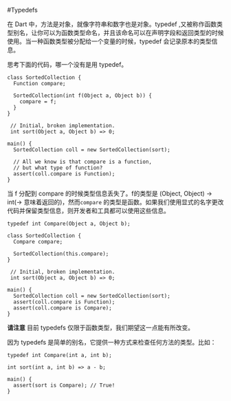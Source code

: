 #Typedefs

在 Dart 中，方法是对象，就像字符串和数字也是对象。typedef ,又被称作函数类型别名，让你可以为函数类型命名，并且该命名可以在声明字段和返回类型的时候使用。当一种函数类型被分配给一个变量的时候，typedef 会记录原本的类型信息。  

思考下面的代码，哪一个没有是用 typedef。

```
class SortedCollection {
  Function compare;

  SortedCollection(int f(Object a, Object b)) {
    compare = f;
  }
}

 // Initial, broken implementation.
 int sort(Object a, Object b) => 0;

main() {
  SortedCollection coll = new SortedCollection(sort);

  // All we know is that compare is a function,
  // but what type of function?
  assert(coll.compare is Function);
}

```

当 f 分配到 compare 的时候类型信息丢失了。f的类型是 (Object, Object) → int(→ 意味着返回的)，然而`compare` 的类型是函数。如果我们使用显式的名字更改代码并保留类型信息，则开发者和工具都可以使用这些信息。

```
typedef int Compare(Object a, Object b);

class SortedCollection {
  Compare compare;

  SortedCollection(this.compare);
}

 // Initial, broken implementation.
 int sort(Object a, Object b) => 0;

main() {
  SortedCollection coll = new SortedCollection(sort);
  assert(coll.compare is Function);
  assert(coll.compare is Compare);
}

```  

**请注意** 目前 typedefs 仅限于函数类型，我们期望这一点能有所改变。

因为 typedefs 是简单的别名，它提供一种方式来检查任何方法的类型。比如： 

```
typedef int Compare(int a, int b);

int sort(int a, int b) => a - b;

main() {
  assert(sort is Compare); // True!
}
```
